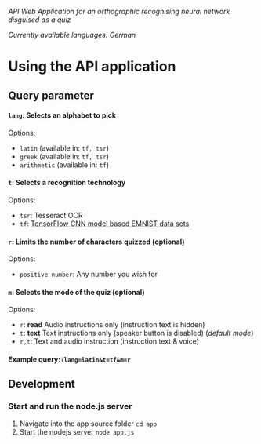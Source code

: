 _API Web Application for an orthographic recognising neural network disguised as a quiz_

_Currently available languages: German_

# Using the API application

## Query parameter

#### `lang`: Selects an alphabet to pick

Options:

- `latin` (available in: `tf, tsr`)
- `greek` (available in: `tf, tsr`)
- `arithmetic` (available in: `tf`)

#### `t`: Selects a recognition technology

Options:

- `tsr`: Tesseract OCR
- `tf`: [TensorFlow CNN model based EMNIST data sets](https://colab.research.google.com/drive/1CJMWZMhKRwx_2-a7GfLPSMmUPRjifQSO?usp=sharing)

#### `r`: Limits the number of characters quizzed (optional)

Options:

- `positive number`: Any number you wish for

#### `m`: Selects the mode of the quiz (optional)

Options:

- `r`: **read** Audio instructions only (instruction text is hidden)
- `t`: **text** Text instructions only (speaker button is disabled) (_default mode_)
- `r,t`: Text and audio instruction (instruction text & voice)

#### Example query:`?lang=latin&t=tf&m=r`

## Development

### Start and run the node.js server

1. Navigate into the app source folder `cd app`
2. Start the nodejs server `node app.js`
